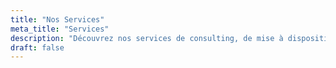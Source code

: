 ```yaml
---
title: "Nos Services"
meta_title: "Services"
description: "Découvrez nos services de consulting, de mise à disposition de ressources et de formation."
draft: false
---
```

